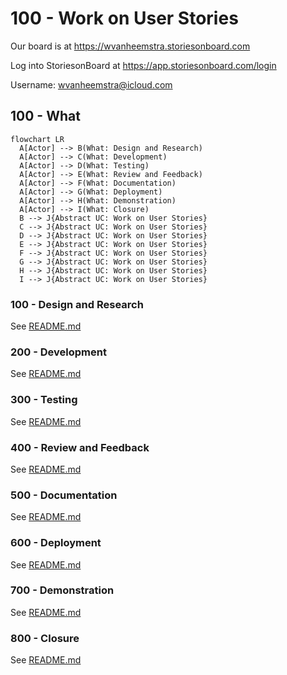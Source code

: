 # 100 - Work on User Stories

Our board is at https://wvanheemstra.storiesonboard.com

Log into StoriesonBoard at https://app.storiesonboard.com/login

Username: wvanheemstra@icloud.com

## 100 - What

```mermaid
flowchart LR
  A[Actor] --> B(What: Design and Research)
  A[Actor] --> C(What: Development)
  A[Actor] --> D(What: Testing)
  A[Actor] --> E(What: Review and Feedback)
  A[Actor] --> F(What: Documentation)
  A[Actor] --> G(What: Deployment)
  A[Actor] --> H(What: Demonstration)
  A[Actor] --> I(What: Closure)
  B --> J{Abstract UC: Work on User Stories}
  C --> J{Abstract UC: Work on User Stories}
  D --> J{Abstract UC: Work on User Stories}
  E --> J{Abstract UC: Work on User Stories}
  F --> J{Abstract UC: Work on User Stories}
  G --> J{Abstract UC: Work on User Stories}
  H --> J{Abstract UC: Work on User Stories}
  I --> J{Abstract UC: Work on User Stories}
```

### 100 - Design and Research

See [README.md](./100/100/README.md)

### 200 - Development

See [README.md](./100/200/README.md)

### 300 - Testing

See [README.md](./100/300/README.md)

### 400 - Review and Feedback

See [README.md](./100/400/README.md)

### 500 - Documentation

See [README.md](./100/500/README.md)

### 600 - Deployment

See [README.md](./100/600/README.md)

### 700 - Demonstration

See [README.md](./100/700/README.md)

### 800 - Closure

See [README.md](./100/800/README.md)

